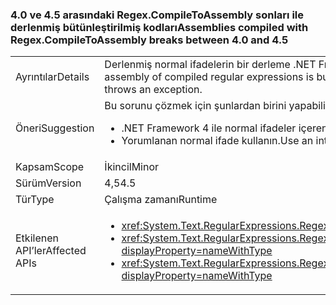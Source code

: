 ### <a name="assemblies-compiled-with-regexcompiletoassembly-breaks-between-40-and-45"></a><span data-ttu-id="a21d3-101">4.0 ve 4.5 arasındaki Regex.CompileToAssembly sonları ile derlenmiş bütünleştirilmiş kodları</span><span class="sxs-lookup"><span data-stu-id="a21d3-101">Assemblies compiled with Regex.CompileToAssembly breaks between 4.0 and 4.5</span></span>

|   |   |
|---|---|
|<span data-ttu-id="a21d3-102">Ayrıntılar</span><span class="sxs-lookup"><span data-stu-id="a21d3-102">Details</span></span>|<span data-ttu-id="a21d3-103">Derlenmiş normal ifadelerin bir derleme .NET Framework 4.5 ancak hedef .NET Framework 4 ile oluşturulmuşsa, içeren derlemeyi bir sistemde .NET Framework 4 yüklü bir normal ifade kullanan bir özel durum oluşturur.</span><span class="sxs-lookup"><span data-stu-id="a21d3-103">If an assembly of compiled regular expressions is built with the .NET Framework 4.5 but targets the .NET Framework 4, attempting to use one of the regular expressions in that assembly on a system with .NET Framework 4 installed throws an exception.</span></span>|
|<span data-ttu-id="a21d3-104">Öneri</span><span class="sxs-lookup"><span data-stu-id="a21d3-104">Suggestion</span></span>|<span data-ttu-id="a21d3-105">Bu sorunu çözmek için şunlardan birini yapabilirsiniz:</span><span class="sxs-lookup"><span data-stu-id="a21d3-105">To work around this problem, you can do either of the following:</span></span><ul><li><span data-ttu-id="a21d3-106">.NET Framework 4 ile normal ifadeler içeren derleme.</span><span class="sxs-lookup"><span data-stu-id="a21d3-106">Build the assembly that contains the regular expressions with the .NET Framework 4.</span></span></li><li><span data-ttu-id="a21d3-107">Yorumlanan normal ifade kullanın.</span><span class="sxs-lookup"><span data-stu-id="a21d3-107">Use an interpreted regular expression.</span></span></li></ul>|
|<span data-ttu-id="a21d3-108">Kapsam</span><span class="sxs-lookup"><span data-stu-id="a21d3-108">Scope</span></span>|<span data-ttu-id="a21d3-109">İkincil</span><span class="sxs-lookup"><span data-stu-id="a21d3-109">Minor</span></span>|
|<span data-ttu-id="a21d3-110">Sürüm</span><span class="sxs-lookup"><span data-stu-id="a21d3-110">Version</span></span>|<span data-ttu-id="a21d3-111">4,5</span><span class="sxs-lookup"><span data-stu-id="a21d3-111">4.5</span></span>|
|<span data-ttu-id="a21d3-112">Tür</span><span class="sxs-lookup"><span data-stu-id="a21d3-112">Type</span></span>|<span data-ttu-id="a21d3-113">Çalışma zamanı</span><span class="sxs-lookup"><span data-stu-id="a21d3-113">Runtime</span></span>|
|<span data-ttu-id="a21d3-114">Etkilenen API’ler</span><span class="sxs-lookup"><span data-stu-id="a21d3-114">Affected APIs</span></span>|<ul><li><xref:System.Text.RegularExpressions.Regex.CompileToAssembly(System.Text.RegularExpressions.RegexCompilationInfo[],System.Reflection.AssemblyName)?displayProperty=nameWithType></li><li><xref:System.Text.RegularExpressions.Regex.CompileToAssembly(System.Text.RegularExpressions.RegexCompilationInfo[],System.Reflection.AssemblyName,System.Reflection.Emit.CustomAttributeBuilder[])?displayProperty=nameWithType></li><li><xref:System.Text.RegularExpressions.Regex.CompileToAssembly(System.Text.RegularExpressions.RegexCompilationInfo[],System.Reflection.AssemblyName,System.Reflection.Emit.CustomAttributeBuilder[],System.String)?displayProperty=nameWithType></li></ul>|

